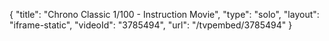 {
    "title": "Chrono Classic 1\/100 - Instruction Movie",
    "type": "solo",
    "layout": "iframe-static",
    "videoId": "3785494",
    "url": "\/tvpembed\/3785494"
}